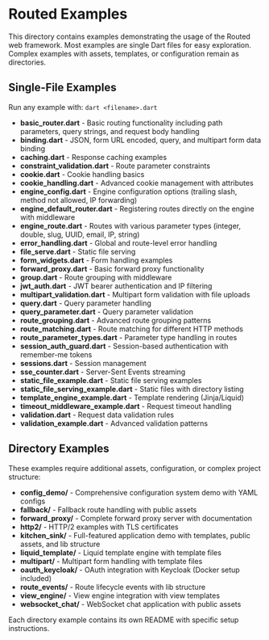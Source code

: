# Routed Examples

This directory contains examples demonstrating the usage of the Routed web framework. Most examples are single Dart
files for easy exploration. Complex examples with assets, templates, or configuration remain as directories.

## Single-File Examples

Run any example with: `dart <filename>.dart`

- **basic_router.dart** - Basic routing functionality including path parameters, query strings, and request body
  handling
- **binding.dart** - JSON, form URL encoded, query, and multipart form data binding
- **caching.dart** - Response caching examples
- **constraint_validation.dart** - Route parameter constraints
- **cookie.dart** - Cookie handling basics
- **cookie_handling.dart** - Advanced cookie management with attributes
- **engine_config.dart** - Engine configuration options (trailing slash, method not allowed, IP forwarding)
- **engine_default_router.dart** - Registering routes directly on the engine with middleware
- **engine_route.dart** - Routes with various parameter types (integer, double, slug, UUID, email, IP, string)
- **error_handling.dart** - Global and route-level error handling
- **file_serve.dart** - Static file serving
- **form_widgets.dart** - Form handling examples
- **forward_proxy.dart** - Basic forward proxy functionality
- **group.dart** - Route grouping with middleware
- **jwt_auth.dart** - JWT bearer authentication and IP filtering
- **multipart_validation.dart** - Multipart form validation with file uploads
- **query.dart** - Query parameter handling
- **query_parameter.dart** - Query parameter validation
- **route_grouping.dart** - Advanced route grouping patterns
- **route_matching.dart** - Route matching for different HTTP methods
- **route_parameter_types.dart** - Parameter type handling in routes
- **session_auth_guard.dart** - Session-based authentication with remember-me tokens
- **sessions.dart** - Session management
- **sse_counter.dart** - Server-Sent Events streaming
- **static_file_example.dart** - Static file serving examples
- **static_file_serving_example.dart** - Static files with directory listing
- **template_engine_example.dart** - Template rendering (Jinja/Liquid)
- **timeout_middleware_example.dart** - Request timeout handling
- **validation.dart** - Request data validation rules
- **validation_example.dart** - Advanced validation patterns

## Directory Examples

These examples require additional assets, configuration, or complex project structure:

- **config_demo/** - Comprehensive configuration system demo with YAML configs
- **fallback/** - Fallback route handling with public assets
- **forward_proxy/** - Complete forward proxy server with documentation
- **http2/** - HTTP/2 examples with TLS certificates
- **kitchen_sink/** - Full-featured application demo with templates, public assets, and lib structure
- **liquid_template/** - Liquid template engine with template files
- **multipart/** - Multipart form handling with template files
- **oauth_keycloak/** - OAuth integration with Keycloak (Docker setup included)
- **route_events/** - Route lifecycle events with lib structure
- **view_engine/** - View engine integration with view templates
- **websocket_chat/** - WebSocket chat application with public assets

Each directory example contains its own README with specific setup instructions.
